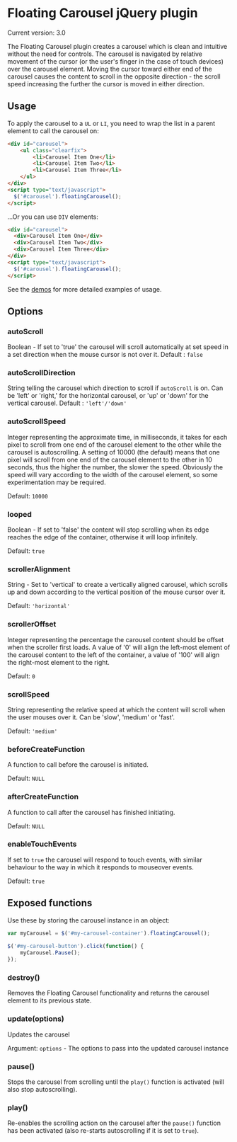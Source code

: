 # Floating Carousel jQuery plugin

Current version: 3.0

The Floating Carousel plugin creates a carousel which is clean and intuitive without the need for controls. The carousel is navigated by relative movement of the cursor (or the user's finger in the case of touch devices) over the carousel element. Moving the cursor toward  either end of the carousel causes the content to scroll in the opposite direction - the scroll speed increasing the further the cursor is moved in either direction.

## Usage

To apply the carousel to a `UL` or `LI`, you need to wrap the list in a parent element to call the carousel on:

```html
<div id="carousel">
	<ul class="clearfix">
		<li>Carousel Item One</li>
		<li>Carousel Item Two</li>
		<li>Carousel Item Three</li>
	</ul>
</div>
<script type="text/javascript">
  $('#carousel').floatingCarousel();
</script>
```
...Or you can use `DIV` elements:

```html
<div id="carousel">
  <div>Carousel Item One</div>
  <div>Carousel Item Two</div>
  <div>Carousel Item Three</div>
</div>
<script type="text/javascript">
  $('#carousel').floatingCarousel();
</script>
```
See the [demos](https://github.com/EdamL/floating-carousel/tree/master/demo) for more detailed examples of usage.

## Options

### autoScroll
Boolean - If set to 'true' the carousel will scroll automatically at set speed in a set direction when the mouse cursor is not over it.
Default : `false`

### autoScrollDirection
String telling the carousel which direction to scroll if `autoScroll` is on. Can be 'left' or 'right,' for the horizontal carousel, or 'up' or 'down' for the vertical carousel.
Default : `'left'/'down'`

### autoScrollSpeed
Integer representing the approximate time, in milliseconds, it takes for each pixel to scroll from one end of the carousel element to the other while the carousel is autoscrolling. A setting of 10000 (the default) means that one pixel will scroll from one end of the carousel element to the other in 10 seconds, thus the higher the number, the slower the speed. Obviously the speed will vary according to the width of the carousel element, so some experimentation may be required.

Default: `10000`

### looped
Boolean - If set to 'false' the content will stop scrolling when its edge reaches the edge of the container, otherwise it will loop infinitely.

Default: `true`

### scrollerAlignment
String - Set to 'vertical' to create a vertically aligned carousel, which scrolls up and down according to the vertical position of the mouse cursor over it.

Default: `'horizontal'`

### scrollerOffset
Integer representing the percentage the carousel content should be offset when the scroller first loads. A value of '0' will align the left-most element of the carousel content to the left of the container, a value of '100' will align the right-most element to the right.

Default: `0`

### scrollSpeed
String representing the relative speed at which the content will scroll when the user mouses over it. Can be 'slow', 'medium' or 'fast'.

Default: `'medium'`

### beforeCreateFunction
A function to call before the carousel is initiated.

Default: `NULL`

### afterCreateFunction
A function to call after the carousel has finished initiating.

Default: `NULL`

### enableTouchEvents
If set to `true` the carousel will respond to touch events, with similar behaviour to the way in which it responds to mouseover events.

Default: `true`

## Exposed functions

Use these by storing the carousel instance in an object:

```js
var myCarousel = $('#my-carousel-container').floatingCarousel();
		
$('#my-carousel-button').click(function() {
	myCarousel.Pause();
});
```

### destroy()
Removes the Floating Carousel functionality and returns the carousel element to its previous state.

### update(options)
Updates the carousel

Argument: `options` - The options to pass into the updated carousel instance

### pause()
Stops the carousel from scrolling until the `play()` function is activated (will also stop autoscrolling).

### play()
Re-enables the scrolling action on the carousel after the `pause()` function has been activated (also re-starts autoscrolling if it is set to `true`).
